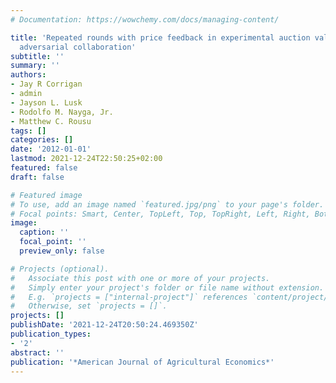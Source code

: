 ```yaml
---
# Documentation: https://wowchemy.com/docs/managing-content/

title: 'Repeated rounds with price feedback in experimental auction valuation: An
  adversarial collaboration'
subtitle: ''
summary: ''
authors:
- Jay R Corrigan
- admin
- Jayson L. Lusk
- Rodolfo M. Nayga, Jr.
- Matthew C. Rousu
tags: []
categories: []
date: '2012-01-01'
lastmod: 2021-12-24T22:50:25+02:00
featured: false
draft: false

# Featured image
# To use, add an image named `featured.jpg/png` to your page's folder.
# Focal points: Smart, Center, TopLeft, Top, TopRight, Left, Right, BottomLeft, Bottom, BottomRight.
image:
  caption: ''
  focal_point: ''
  preview_only: false

# Projects (optional).
#   Associate this post with one or more of your projects.
#   Simply enter your project's folder or file name without extension.
#   E.g. `projects = ["internal-project"]` references `content/project/deep-learning/index.md`.
#   Otherwise, set `projects = []`.
projects: []
publishDate: '2021-12-24T20:50:24.469350Z'
publication_types:
- '2'
abstract: ''
publication: '*American Journal of Agricultural Economics*'
---
```

